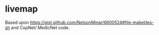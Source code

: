 # livemap

Based upon https://gist.github.com/NelsonMinar/6600524#file-maketiles-sh and CopNet/ MedicNet code.
